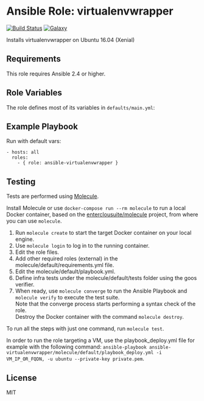 Ansible Role: virtualenvwrapper 
======================================

[![Build Status](https://travis-ci.org/entercloudsuite/ansible-virtualenvwrapper.svg?branch=master)](https://travis-ci.org/entercloudsuite/ansible-virtualenvwrapper)
[![Galaxy](https://img.shields.io/badge/galaxy-entercloudsuite.virtualenvwrapper-blue.svg?style=flat-square)](https://galaxy.ansible.com/entercloudsuite/virtualenvwrapper)  

Installs virtualenvwrapper on Ubuntu 16.04 (Xenial)

## Requirements

This role requires Ansible 2.4 or higher.

## Role Variables

The role defines most of its variables in `defaults/main.yml`:

## Example Playbook

Run with default vars:

    - hosts: all
      roles:
        - { role: ansible-virtualenvwrapper }

## Testing

Tests are performed using [Molecule](http://molecule.readthedocs.org/en/latest/).

Install Molecule or use `docker-compose run --rm molecule` to run a local Docker container, based on the [enterclousuite/molecule](https://hub.docker.com/r/fminzoni/molecule/) project, from where you can use `molecule`.

1. Run `molecule create` to start the target Docker container on your local engine.  
2. Use `molecule login` to log in to the running container.  
3. Edit the role files.  
4. Add other required roles (external) in the molecule/default/requirements.yml file.  
5. Edit the molecule/default/playbook.yml.  
6. Define infra tests under the molecule/default/tests folder using the goos verifier.  
7. When ready, use `molecule converge` to run the Ansible Playbook and `molecule verify` to execute the test suite.  
Note that the converge process starts performing a syntax check of the role.  
Destroy the Docker container with the command `molecule destroy`.   

To run all the steps with just one command, run `molecule test`. 

In order to run the role targeting a VM, use the playbook_deploy.yml file for example with the following command: `ansible-playbook ansible-virtualenvwrapper/molecule/default/playbook_deploy.yml -i VM_IP_OR_FQDN, -u ubuntu --private-key private.pem`.  

## License

MIT